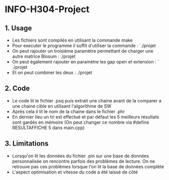 # INFO-H304-Project

## 1. Usage
* Les fichiers sont compilés en utilisant la commande make
* Pour executer le programme il suffit d'utiliser la commande : `./projet <queryfile> <database filename>
* On peut rajouter un troisième paramètre permettant de charger une autre matrice Blosum :
  ./projet <queryfile> <database filename> <BLOSUM>
* On peut également rajouter en paramètre les gap open et extension : `
  ./projet <queryfile> <database filename> <gap open> <gap extension>
* Et on peut combiner les deux :
  ./projet <queryfile> <database filename> <gap open> <gap extension> <BLOSUM>
 

## 2. Code
* Le code lit le fichier .psq puis extrait une chaine avant de la comparer a une chaine cible en utilisant l'algorithme de SW
* Après cela il lit le nom de la chaine dans le fichier .phr
* En dernier lieu un tri est effectué et par défaut les 5 meilleurs résultats sont gardés en mémoire (On peut changer ce nombre via #define RESULTAFFICHE 5 dans main.cpp)

## 3. Limitations
* Lorsqu'on lit les données du fichier .pin sur une base de données personnalisée on rencontre parfois des problèmes de lecture. On ne retrouve pas ces problèmes lorsque l'on lit la base de données complète
* L'aspect optimisation et vitesse du code a été laissé de côté
